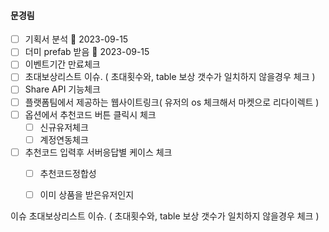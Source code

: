 


#### 문경림

- [ ] 기획서 분석 🛫 2023-09-15 
- [ ] 더미 prefab 받음 🛫 2023-09-15 
- [ ] 이벤트기간 만료체크
- [ ] 초대보상리스트 이슈. ( 초대횟수와, table 보상 갯수가 일치하지 않을경우 체크 )
- [ ] Share API 기능체크 
- [ ] 플랫폼팀에서 제공하는 웹사이트링크( 유저의 os 체크해서 마켓으로 리다이렉트 )
- [ ] 옵션에서 추천코드 버튼 클릭시 체크
	- [ ] 신규유저체크
	- [ ] 계정연동체크
- [ ] 추천코드 입력후 서버응답별 케이스 체크
	- [ ] 추천코드정합성
	- [ ] 이미 상품을 받은유저인지


이슈 
 초대보상리스트 이슈. ( 초대횟수와, table 보상 갯수가 일치하지 않을경우 체크 )
 
 